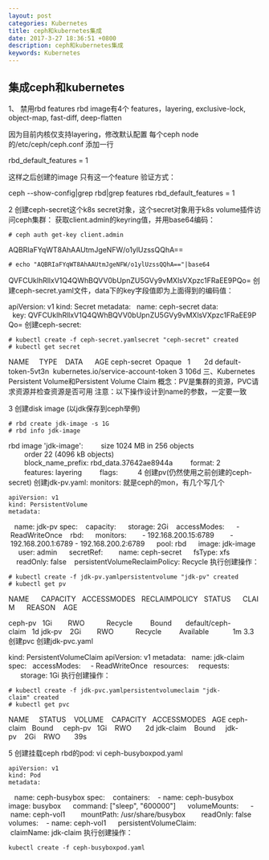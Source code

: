 ```yaml
---
layout: post
categories: Kubernetes
title: ceph和kubernetes集成
date: 2017-3-27 18:36:51 +0800
description: ceph和kubernetes集成
keywords: Kubernetes
---
```





## 集成ceph和kubernetes

1、 禁用rbd features
	rbd image有4个 features，layering, exclusive-lock, object-map, fast-diff, deep-flatten
	
因为目前内核仅支持layering，修改默认配置
每个ceph node的/etc/ceph/ceph.conf 添加一行

rbd_default_features = 1

这样之后创建的image 只有这一个feature
验证方式：

ceph --show-config|grep rbd|grep features
rbd_default_features = 1

2 创建ceph-secret这个k8s secret对象，这个secret对象用于k8s volume插件访问ceph集群：
获取client.admin的keyring值，并用base64编码：

	# ceph auth get-key client.admin
AQBRIaFYqWT8AhAAUtmJgeNFW/o1ylUzssQQhA==

	# echo "AQBRIaFYqWT8AhAAUtmJgeNFW/o1ylUzssQQhA=="|base64
QVFCUklhRllxV1Q4QWhBQVV0bUpnZU5GVy9vMXlsVXpzc1FRaEE9PQo=
创建ceph-secret.yaml文件，data下的key字段值即为上面得到的编码值：

apiVersion: v1
kind: Secret
metadata:
  name: ceph-secret
data:
  key: QVFCUklhRllxV1Q4QWhBQVV0bUpnZU5GVy9vMXlsVXpzc1FRaEE9PQo=
创建ceph-secret:

	# kubectl create -f ceph-secret.yamlsecret "ceph-secret" created
	# kubectl get secret
NAME     TYPE    DATA      AGE
ceph-secret  Opaque   1       2d
default-token-5vt3n  kubernetes.io/service-account-token 3 106d
三、Kubernetes Persistent Volume和Persistent Volume Claim
概念：PV是集群的资源，PVC请求资源并检查资源是否可用
注意：以下操作设计到name的参数，一定要一致

3 创建disk image (以jdk保存到ceph举例)

	# rbd create jdk-image -s 1G
	# rbd info jdk-image
rbd image 'jdk-image':
        size 1024 MB in 256 objects
        order 22 (4096 kB objects)
        block_name_prefix: rbd_data.37642ae8944a
        format: 2
        features: layering
        flags:
        
4 创建pv(仍然使用之前创建的ceph-secret)
创建jdk-pv.yaml:
monitors: 就是ceph的mon，有几个写几个

	apiVersion: v1
	kind: PersistentVolume
	metadata:
  		name: jdk-pv
	spec:
  		capacity:
    		storage: 2Gi
  		accessModes:
    		- ReadWriteOnce
  	rbd:
  	  monitors:
  	    - 192.168.200.15:6789
  	    - 192.168.200.1:6789
		 - 192.168.200.2:6789
    	pool: rbd
   	 image: jdk-image
   	 user: admin
    	secretRef:
     		 name: ceph-secret
   	 fsType: xfs
	    readOnly: false
  		persistentVolumeReclaimPolicy: Recycle
执行创建操作：

	# kubectl create -f jdk-pv.yamlpersistentvolume "jdk-pv" created
	# kubectl get pv
NAME      CAPACITY   ACCESSMODES   RECLAIMPOLICY   STATUS      CLAIM      REASON    AGE

ceph-pv   1Gi        RWO           Recycle         Bound       default/ceph-claim   1d
jdk-pv    2Gi        RWO           Recycle         Available            1m
3.3 创建pvc
创建jdk-pvc.yaml

kind: PersistentVolumeClaim
apiVersion: v1
metadata:
  name: jdk-claim
spec:
  accessModes:
    - ReadWriteOnce
  resources:
    requests:
      storage: 1Gi
执行创建操作：

	# kubectl create -f jdk-pvc.yamlpersistentvolumeclaim "jdk-claim" created
	# kubectl get pvc
NAME     STATUS    VOLUME    CAPACITY   ACCESSMODES   AGE
ceph-claim   Bound     ceph-pv   1Gi    RWO       2d
jdk-claim    Bound     jdk-pv    2Gi    RWO       39s

5 创建挂载ceph rbd的pod:
	vi ceph-busyboxpod.yaml 

	apiVersion: v1
	kind: Pod
	metadata:
  		name: ceph-busybox
		spec:
  		containers:
  		- name: ceph-busybox
    	image: busybox
    		command: ["sleep", "600000"]
    		volumeMounts:
    			- name: ceph-vol1
      			mountPath: /usr/share/busybox
      		readOnly: false
  			volumes:
  				- name: ceph-vol1
    		persistentVolumeClaim:
     		 claimName: jdk-claim
执行创建操作：

	kubectl create -f ceph-busyboxpod.yaml




